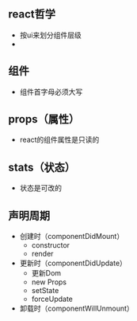 ## react哲学
- 按ui来划分组件层级
- 
## 组件
- 组件首字母必须大写

##  props（属性）

- react的组件属性是只读的

## stats（状态）
- 状态是可改的

## 声明周期
- 创建时（componentDidMount）
    - constructor
    - render
- 更新时（componentDidUpdate）
    - 更新Dom
    - new Props
    - setState
    - forceUpdate
- 卸载时（componentWillUnmount）
